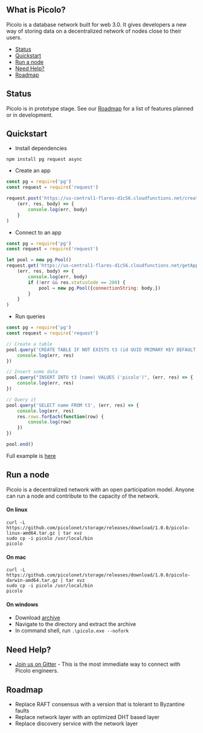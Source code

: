## What is Picolo?

Picolo is a database network built for web 3.0. It gives developers a new way of storing data on a decentralized network
of nodes close to their users.
- [Status](#status)
- [Quickstart](#quickstart)
- [Run a node](#run-a-node)
- [Need Help?](#need-help)
- [Roadmap](#roadmap)

## Status

Picolo is in prototype stage. See our [Roadmap](#roadmap) for a list of features planned or in development.

## Quickstart

- Install dependencies

```
npm install pg request async
```
- Create an app
```javascript
const pg = require('pg')
const request = require('request')

request.post('https://us-central1-flares-d1c56.cloudfunctions.net/createApp', { json: { name: 'testApp' } },
    (err, res, body) => {
        console.log(err, body)
    }
)
```
- Connect to an app
```javascript
const pg = require('pg')
const request = require('request')

let pool = new pg.Pool()
request.get('https://us-central1-flares-d1c56.cloudfunctions.net/getApp/testApp',
    (err, res, body) => {
        console.log(err, body)
        if (!err && res.statusCode == 200) {
            pool = new pg.Pool({connectionString: body,})
        }
    }
)
```
- Run queries
```javascript
const pg = require('pg')
const request = require('request')

// Create a table
pool.query('CREATE TABLE IF NOT EXISTS t3 (id UUID PRIMARY KEY DEFAULT gen_random_uuid(), name STRING)', (err, res) => {
    console.log(err, res)
})

// Insert some data
pool.query("INSERT INTO t3 (name) VALUES ('picolo')", (err, res) => {
    console.log(err, res)
})

// Query it
pool.query('SELECT name FROM t3', (err, res) => {
    console.log(err, res)
    res.rows.forEach(function(row) {
        console.log(row)
    })
})

pool.end()
```
Full example is [here](https://github.com/picolonet/picolo-examples/blob/master/nodejs/index.js)

## Run a node

Picolo is a decentralized network with an open participation model. Anyone can run a node and
contribute to the capacity of the network.

#### On linux
```
curl -L https://github.com/picolonet/storage/releases/download/1.0.0/picolo-linux-amd64.tar.gz | tar xvz
sudo cp -i picolo /usr/local/bin
picolo
```

#### On mac
```
curl -L https://github.com/picolonet/storage/releases/download/1.0.0/picolo-darwin-amd64.tar.gz | tar xvz
sudo cp -i picolo /usr/local/bin
picolo
```

#### On windows
  - Download [archive](https://github.com/picolonet/storage/releases/download/1.0.0/picolo-windows-amd64.tar.gz)
  - Navigate to the directory and extract the archive
  - In command shell, run `.\picolo.exe --nofork`


## Need Help?

- [Join us on Gitter](https://gitter.im/picolonet/general) - This is the most immediate
  way to connect with Picolo engineers.

## Roadmap

- Replace RAFT consensus with a version that is tolerant to Byzantine faults
- Replace network layer with an optimized DHT based layer
- Replace discovery service with the network layer
